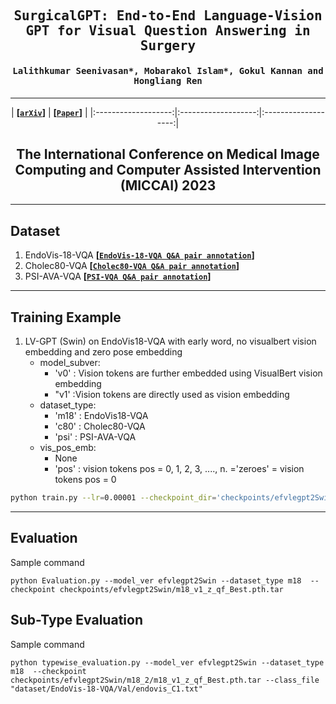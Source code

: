 <div align="center">

<samp>

<h2> SurgicalGPT: End-to-End Language-Vision GPT for Visual Question Answering in Surgery </h1>

<h4> Lalithkumar Seenivasan*, Mobarakol Islam*, Gokul Kannan and Hongliang Ren </h3>

</samp>   

---
| **[[```arXiv```](<https://arxiv.org/abs/2304.09974>)]** | **[[```Paper```](<https://link.springer.com/chapter/10.1007/978-3-031-43996-4_27>)]** | 
|:-------------------:|:-------------------:|:-------------------:|
    
The International Conference on Medical Image Computing and Computer Assisted Intervention (MICCAI) 2023
---


</div>     

---

## Dataset

1. EndoVis-18-VQA  **[[`EndoVis-18-VQA Q&A pair annotation`](https://drive.google.com/drive/folders/1hu_yK27Xz2_lvjjZ97-WF2MK_JO14MWI?usp=sharing)]**
2. Cholec80-VQA **[[`Cholec80-VQA Q&A pair annotation`](https://drive.google.com/drive/folders/1yrg0cR2haNTRBHg-Fho0o7TFVSjN64ym?usp=sharing)]**
3. PSI-AVA-VQA **[[`PSI-VQA Q&A pair annotation`](https://drive.google.com/drive/folders/17OkeLxOCep3f99nDkdU_Y9EkPwHgT814?usp=sharing)]**

---
## Training Example
1. LV-GPT (Swin) on EndoVis18-VQA with early word, no visualbert vision embedding and zero pose embedding
    - model_subver:
        - 'v0' : Vision tokens are further embedded using VisualBert vision embedding
        - "v1' :Vision tokens are directly used as vision embedding
    - dataset_type: 
        - 'm18' : EndoVis18-VQA
        - 'c80' : Cholec80-VQA
        - 'psi' : PSI-AVA-VQA
    - vis_pos_emb:
        - None
        - 'pos' : vision tokens pos = 0, 1, 2, 3, ...., n.
        ='zeroes' = vision tokens pos = 0
```bash
python train.py --lr=0.00001 --checkpoint_dir='checkpoints/efvlegpt2Swin/m18_v1_z_qf_' --dataset_type='m18' --tokenizer_ver='gpt2v1' --model_ver='efvlegpt2Swin' --model_subver='v1' --vis_pos_emb='zeroes'
```
---
## Evaluation
Sample command
```
python Evaluation.py --model_ver efvlegpt2Swin --dataset_type m18  --checkpoint checkpoints/efvlegpt2Swin/m18_v1_z_qf_Best.pth.tar
```

## Sub-Type Evaluation
Sample command
```
python typewise_evaluation.py --model_ver efvlegpt2Swin --dataset_type m18  --checkpoint checkpoints/efvlegpt2Swin/m18_2/m18_v1_z_qf_Best.pth.tar --class_file "dataset/EndoVis-18-VQA/Val/endovis_C1.txt"
```
